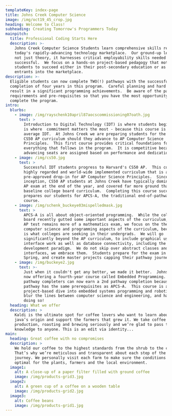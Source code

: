 ```yaml
---
templateKey: index-page
title: Johns Creek Computer Science
image: /img/oct19_45_crop.jpg
heading: Welcome to Class!
subheading: Creating Tomorrow's Programmers Today
mainpitch:
  title: Professional Coding Starts Here
  description: >-
    Johns Creek Computer Science Students learn comprehensive skills required in
    today's rapidly-advancing technology marketplace.  Our ground-up learning
    not just theory, it harnesses critical employability skills needed to be
    successful.  We focus on a hands-on project-based pedagogy that motivates
    students to succeed either in their post-secondary education or as direct
    entrants into the marketplace.
description: >-
  Eligible students can now complete TWO(!) pathways with the successful
  completion of four years in this program.  Careful planning and hard work can
  result in a significant programming achievements.  Be aware of the pathway
  requirements and pre-requisites so that you have the most opportunity to
  complete the program.
intro:
  blurbs:
    - image: /img/rayschenk10april87aocscommissioning07oath.jpg
      text: >
        Introduction to Digital Technology (IDT) is where students begin.  This
        is where  commitment matters the most - because this course is not your
        average IDT.  At Johns Creek we are preparing students for the Harvard
        CS50 AP curriculum should they advance to AP Computer Science
        Principles.  This first course provides critical foundations for
        everything that follows in the program.  It is competitive because
        advancing seats are assigned based on performance and dedication.
    - image: /img/cs50.jpg
      text: >
        Successful IDT students progress to Harvard's CS50 AP.  This course is a
        highly regarded and world-wide implemented curriculum that is a
        pre-approved drop-in for AP Computer Science Principles.  Since its
        inception, CS50 AP students at Johns Creek have typically dominated the
        AP exam at the end of the year, and covered far more ground that the
        baseline college board curriculum.  Completing this course successfully
        prepares our students for APCS-A, the traditional end-of-pathway
        course. 
    - image: /img/schenk_buckeye03mispelledmask.jpg
      text: >
        APCS-A is all about object-oriented programming.  While the college
        board recently gutted some important aspects of the curriculum, and the
        AP test remains more of a mathematics exam, we focus on the theoretical
        computer science and programming aspects of the curriculum, because that
        is what colleges are seeking in their undergrads.  We will go
        significantly beyond the AP curriculum, to include graphical user
        interface work as well as database connectivity, including the MVC
        development paradigm.  We do not skip over abstract classes and
        interfaces, we embrace them.  Students prepare for the exam in the
        Spring, and create master projects capping their pathway journey.
    - image: /img/buckeye2.jpg
      text: >-
        Just when it couldn't get any better, we made it better.  Johns Creek is
        now offering a fourth-year course called Embedded Programming.  Senior
        pathway completers can now earn a 2nd pathway completion because this
        pathway has the same prerequisites as APCS-A.  This course is a
        project-based dive into embedded systems programming and robotics.  We
        blur the lines between computer science and engineering, and have fun
        doing so!
  heading: What we offer
  description: >
    Kaldi is the ultimate spot for coffee lovers who want to learn about their
    java’s origin and support the farmers that grew it. We take coffee
    production, roasting and brewing seriously and we’re glad to pass that
    knowledge to anyone. This is an edit via identity...
main:
  heading: Great coffee with no compromises
  description: >
    We hold our coffee to the highest standards from the shrub to the cup.
    That’s why we’re meticulous and transparent about each step of the coffee’s
    journey. We personally visit each farm to make sure the conditions are
    optimal for the plants, farmers and the local environment.
  image1:
    alt: A close-up of a paper filter filled with ground coffee
    image: /img/products-grid3.jpg
  image2:
    alt: A green cup of a coffee on a wooden table
    image: /img/products-grid2.jpg
  image3:
    alt: Coffee beans
    image: /img/products-grid1.jpg
---
```


